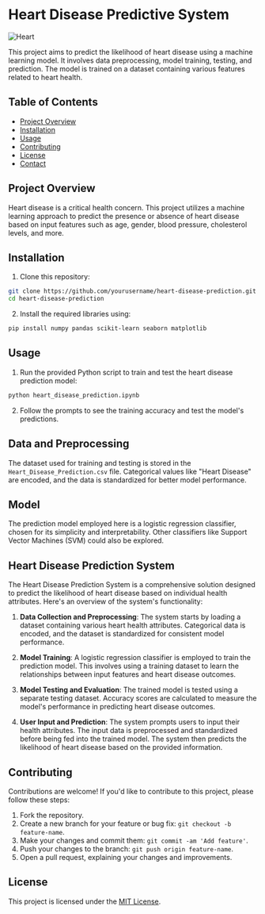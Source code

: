 

# Heart Disease Predictive System

![Heart](https://0701.static.prezi.com/preview/v2/4s2octd4klive3huvg3shp2tj76jc3sachvcdoaizecfr3dnitcq_3_0.png)

This project aims to predict the likelihood of heart disease using a machine learning model. It involves data preprocessing, model training, testing, and prediction. The model is trained on a dataset containing various features related to heart health.

## Table of Contents

- [Project Overview](#project-overview)
- [Installation](#installation)
- [Usage](#usage)
- [Contributing](#contributing)
- [License](#license)
- [Contact](#contact)

## Project Overview

Heart disease is a critical health concern. This project utilizes a machine learning approach to predict the presence or absence of heart disease based on input features such as age, gender, blood pressure, cholesterol levels, and more.

## Installation

1. Clone this repository:

```bash
git clone https://github.com/yourusername/heart-disease-prediction.git
cd heart-disease-prediction
```

2. Install the required libraries using:

```bash
pip install numpy pandas scikit-learn seaborn matplotlib
```

## Usage

1. Run the provided Python script to train and test the heart disease prediction model:

```bash
python heart_disease_prediction.ipynb
```

2. Follow the prompts to see the training accuracy and test the model's predictions.

## Data and Preprocessing

The dataset used for training and testing is stored in the `Heart_Disease_Prediction.csv` file. Categorical values like "Heart Disease" are encoded, and the data is standardized for better model performance.

## Model

The prediction model employed here is a logistic regression classifier, chosen for its simplicity and interpretability. Other classifiers like Support Vector Machines (SVM) could also be explored.

## Heart Disease Prediction System

The Heart Disease Prediction System is a comprehensive solution designed to predict the likelihood of heart disease based on individual health attributes. Here's an overview of the system's functionality:

1. **Data Collection and Preprocessing**: The system starts by loading a dataset containing various heart health attributes. Categorical data is encoded, and the dataset is standardized for consistent model performance.

2. **Model Training**: A logistic regression classifier is employed to train the prediction model. This involves using a training dataset to learn the relationships between input features and heart disease outcomes.

3. **Model Testing and Evaluation**: The trained model is tested using a separate testing dataset. Accuracy scores are calculated to measure the model's performance in predicting heart disease outcomes.

4. **User Input and Prediction**: The system prompts users to input their health attributes. The input data is preprocessed and standardized before being fed into the trained model. The system then predicts the likelihood of heart disease based on the provided information.

## Contributing

Contributions are welcome! If you'd like to contribute to this project, please follow these steps:

1. Fork the repository.
2. Create a new branch for your feature or bug fix: `git checkout -b feature-name`.
3. Make your changes and commit them: `git commit -am 'Add feature'`.
4. Push your changes to the branch: `git push origin feature-name`.
5. Open a pull request, explaining your changes and improvements.

## License

This project is licensed under the [MIT License](LICENSE).
